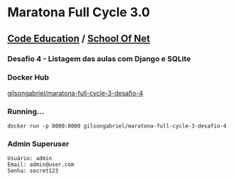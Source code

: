 # Maratona Full Cycle 3.0
## [Code Education](https://code.education) / [School Of Net](https://schoolofnet.com)

### Desafio 4 - Listagem das aulas com Django e SQLite

### Docker Hub
[gilsongabriel/maratona-full-cycle-3-desafio-4](https://hub.docker.com/r/gilsongabriel/maratona-full-cycle-3-desafio-4)

### Running...
```docker run -p 8000:8000 gilsongabriel/maratona-full-cycle-3-desafio-4```

### Admin Superuser
```
Usuário: admin
Email: admin@user.com
Senha: secret123 
```